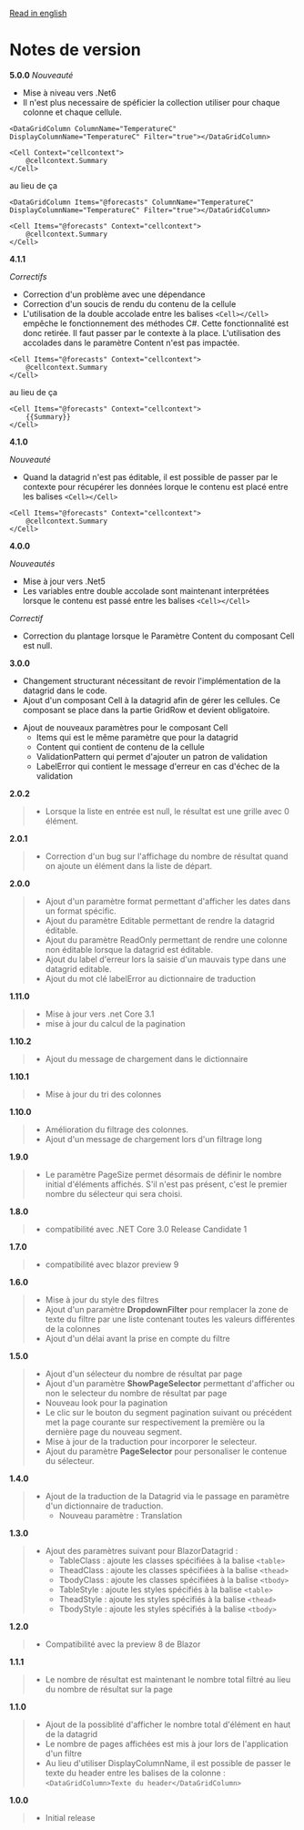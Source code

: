 [Read in english](BlazorDatagrid_RELEASE_NOTE.en.md)

# Notes de version
**5.0.0**
_Nouveauté_
- Mise à niveau vers .Net6
- Il n'est plus necessaire de spéficier la collection utiliser pour chaque colonne et chaque cellule. 

```razor
<DataGridColumn ColumnName="TemperatureC" DisplayColumnName="TemperatureC" Filter="true"></DataGridColumn>

<Cell Context="cellcontext">
    @cellcontext.Summary
</Cell>
```

au lieu de ça 

```razor
<DataGridColumn Items="@forecasts" ColumnName="TemperatureC" DisplayColumnName="TemperatureC" Filter="true"></DataGridColumn>

<Cell Items="@forecasts" Context="cellcontext">
    @cellcontext.Summary
</Cell>
```

**4.1.1**

_Correctifs_
- Correction d'un problème avec une dépendance
- Correction d'un soucis de rendu du contenu de la cellule
- L'utilisation de la double accolade entre les balises `<Cell></Cell>` empêche le fonctionnement des méthodes C#. Cette fonctionnalité est donc retirée. Il faut passer par le contexte à la place. L'utilisation des accolades dans le paramètre Content n'est pas impactée.

```razor
<Cell Items="@forecasts" Context="cellcontext">
    @cellcontext.Summary
</Cell>
```
au lieu de ça
```razor
<Cell Items="@forecasts" Context="cellcontext">
    {{Summary}}
</Cell>
```

**4.1.0**

_Nouveauté_
- Quand la datagrid n'est pas éditable, il est possible de passer par le contexte pour récupérer les données lorque le contenu est placé entre les balises  `<Cell></Cell>`
```razor
<Cell Items="@forecasts" Context="cellcontext">
    @cellcontext.Summary
</Cell>
```

**4.0.0**

_Nouveautés_
- Mise à jour vers .Net5
- Les variables entre double accolade sont maintenant interprétées lorsque le contenu est passé entre les balises `<Cell></Cell>`

_Correctif_
- Correction du plantage lorsque le Paramètre Content du composant Cell est null.

**3.0.0**
- Changement structurant nécessitant de revoir l'implémentation de la datagrid dans le code.
- Ajout d'un composant Cell à la datagrid afin de gérer les cellules. Ce composant se place dans la partie GridRow et devient obligatoire.

* Ajout de nouveaux paramètres pour le composant Cell
    * Items qui est le même paramètre que pour la datagrid
    * Content qui contient de contenu de la cellule
    * ValidationPattern qui permet d'ajouter un patron de validation
    * LabelError qui contient le message d'erreur en cas d'échec de la validation

**2.0.2**
> - Lorsque la liste en entrée est null, le résultat est une grille avec 0 élément.

**2.0.1**
> - Correction d'un bug sur l'affichage du nombre de résultat quand on ajoute un élément dans la liste de départ.

**2.0.0**
> - Ajout d'un paramètre format permettant d'afficher les dates dans un format spécific.
> - Ajout du paramètre Editable permettant de rendre la datagrid éditable. 
> - Ajout du paramètre ReadOnly permettant de rendre une colonne non éditable lorsque la datagrid est éditable. 
> - Ajout du label d'erreur lors la saisie d'un mauvais type dans une datagrid editable.
> - Ajout du mot clé labelError au dictionnaire de traduction 

**1.11.0**
> - Mise à jour vers .net Core 3.1
> - mise à jour du calcul de la pagination

**1.10.2**
> - Ajout du message de chargement dans le dictionnaire

**1.10.1**
> - Mise à jour du tri des colonnes

**1.10.0**
> - Amélioration du filtrage des colonnes.
> - Ajout d'un message de chargement lors d'un filtrage long

**1.9.0**
> - Le paramètre PageSize permet désormais de définir le nombre initial d'éléments affichés. S'il n'est pas présent, c'est le premier nombre du sélecteur qui sera choisi.

**1.8.0**
> - compatibilité avec .NET Core 3.0 Release Candidate 1

**1.7.0**
> - compatibilité avec blazor preview 9

**1.6.0**
> - Mise à jour du style des filtres
> - Ajout d'un paramètre **DropdownFilter** pour remplacer la zone de texte du filtre par une liste contenant toutes les valeurs différentes de la colonnes
> - Ajout d'un délai avant la prise en compte du filtre

**1.5.0**
> - Ajout d'un sélecteur du nombre de résultat par page
> - Ajout d'un paramètre **ShowPageSelector** permettant d'afficher ou non le selecteur du nombre de résultat par page
> - Nouveau look pour la pagination
> - Le clic sur le bouton du segment pagination suivant ou précédent met la page courante sur respectivement la première ou la dernière page du nouveau segment.
> - Mise à jour de la traduction pour incorporer le selecteur.
> - Ajout du paramètre **PageSelector** pour personaliser le contenue du sélecteur. 

**1.4.0**
> - Ajout de la traduction de la Datagrid via le passage en paramètre d'un dictionnaire de traduction. 
>   - Nouveau paramètre : Translation

**1.3.0**
> - Ajout des paramètres suivant pour BlazorDatagrid :
>   - TableClass : ajoute les classes spécifiées à la balise ```<table>```
>   - TheadClass : ajoute les classes spécifiées à la balise ```<thead>```
>   - TbodyClass : ajoute les classes spécifiées à la balise ```<tbody>```
>   - TableStyle : ajoute les styles spécifiés à la balise ```<table>```
>   - TheadStyle : ajoute les styles spécifiés à la balise ```<thead>```
>   - TbodyStyle : ajoute les styles spécifiés à la balise ```<tbody>```

**1.2.0**
> - Compatibilité avec la preview 8 de Blazor

**1.1.1**
> - Le nombre de résultat est maintenant le nombre total filtré au lieu du nombre de résultat sur la page

**1.1.0**
> - Ajout de la possiblité d'afficher le nombre total d'élément en haut de la datagrid
> - Le nombre de pages affichées est mis à jour lors de l'application d'un filtre
> - Au lieu d'utiliser DisplayColumnName, il est possible de passer le texte du header entre les balises de la colonne :  ```<DataGridColumn>Texte du header</DataGridColumn>```

**1.0.0**
> - Initial release